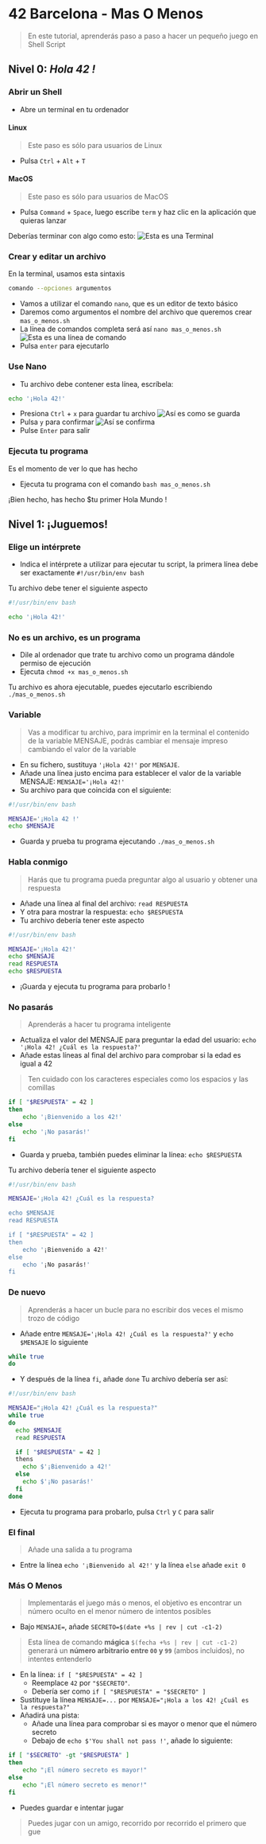 # 42 Barcelona - Mas O Menos
> En este tutorial, aprenderás paso a paso a hacer un pequeño juego en Shell Script

## Nivel 0: *Hola 42 !*

### Abrir un Shell
- Abre un terminal en tu ordenador

#### Linux
> Este paso es sólo para usuarios de Linux
- Pulsa `Ctrl` + `Alt` + `T`

#### MacOS
> Este paso es sólo para usuarios de MacOS
- Pulsa `Command` + `Space`, luego escribe `term` y haz clic en la aplicación que quieras lanzar

Deberías terminar con algo como esto:
![Esta es una Terminal](./assets/shot_1.png)


### Crear y editar un archivo
En la terminal, usamos esta sintaxis
```bash
comando --opciones argumentos
```
- Vamos a utilizar el comando `nano`, que es un editor de texto básico
- Daremos como argumentos el nombre del archivo que queremos crear `mas_o_menos.sh`
- La línea de comandos completa será así `nano mas_o_menos.sh`
![Esta es una línea de comando](./assets/shot_2.png)
- Pulsa `enter` para ejecutarlo

### Use Nano
- Tu archivo debe contener esta línea, escríbela:
```bash
echo '¡Hola 42!'
```

- Presiona `Ctrl` + `x` para guardar tu archivo
![Así es como se guarda](./assets/shot_3.png)
- Pulsa `y` para confirmar
![Así se confirma](./assets/shot_4.png)
- Pulse `Enter` para salir

### Ejecuta tu programa
Es el momento de ver lo que has hecho
- Ejecuta tu programa con el comando `bash mas_o_menos.sh`

¡Bien hecho, has hecho $tu primer Hola Mundo !

## Nivel 1: ¡Juguemos!

### Elige un intérprete
- Indica el intérprete a utilizar para ejecutar tu script, la primera línea debe ser exactamente
`#!/usr/bin/env bash`

 Tu archivo debe tener el siguiente aspecto
 ```bash
 #!/usr/bin/env bash

 echo '¡Hola 42!'
 ```

### No es un archivo, es un programa
- Dile al ordenador que trate tu archivo como un programa dándole permiso de ejecución
- Ejecuta `chmod +x mas_o_menos.sh`

Tu archivo es ahora ejecutable, puedes ejecutarlo escribiendo `./mas_o_menos.sh`

### Variable
> Vas a modificar tu archivo, para imprimir en la terminal el contenido de la variable MENSAJE, podrás cambiar el mensaje impreso cambiando el valor de la variable
- En su fichero, sustituya `'¡Hola 42!'` por `MENSAJE`.
- Añade una línea justo encima para establecer el valor de la variable MENSAJE: `MENSAJE='¡Hola 42!'`
- Su archivo para que coincida con el siguiente:
```bash
#!/usr/bin/env bash

MENSAJE='¡Hola 42 !'
echo $MENSAJE
```
- Guarda y prueba tu programa ejecutando `./mas_o_menos.sh`

### Habla conmigo
> Harás que tu programa pueda preguntar algo al usuario y obtener una respuesta
- Añade una línea al final del archivo: `read RESPUESTA`
- Y otra para mostrar la respuesta: `echo $RESPUESTA`
- Tu archivo debería tener este aspecto
```bash
#!/usr/bin/env bash

MENSAJE='¡Hola 42!'
echo $MENSAJE
read RESPUESTA
echo $RESPUESTA
```
- ¡Guarda y ejecuta tu programa para probarlo !

### No pasarás
> Aprenderás a hacer tu programa inteligente
- Actualiza el valor del MENSAJE para preguntar la edad del usuario: `echo '¡Hola 42! ¿Cuál es la respuesta?'`
- Añade estas líneas al final del archivo para comprobar si la edad es igual a 42
> Ten cuidado con los caracteres especiales como los espacios y las comillas
```bash
if [ "$RESPUESTA" = 42 ]
then
	echo '¡Bienvenido a los 42!'
else
	echo '¡No pasarás!'
fi
```

- Guarda y prueba, también puedes eliminar la línea: `echo $RESPUESTA`

 Tu archivo debería tener el siguiente aspecto
```bash
#!/usr/bin/env bash

MENSAJE='¡Hola 42! ¿Cuál es la respuesta?

echo $MENSAJE
read RESPUESTA

if [ "$RESPUESTA" = 42 ]
then
	echo '¡Bienvenido a 42!'
else
	echo '¡No pasarás!'
fi
```

### De nuevo
> Aprenderás a hacer un bucle para no escribir dos veces el mismo trozo de código
- Añade entre `MENSAJE='¡Hola 42! ¿Cuál es la respuesta?'` y `echo $MENSAJE` lo siguiente
```bash
while true
do
```
- Y después de la línea `fi`, añade `done`
Tu archivo debería ser así:
```bash
#!/usr/bin/env bash

MENSAJE="¡Hola 42! ¿Cuál es la respuesta?"
while true
do
  echo $MENSAJE
  read RESPUESTA

  if [ "$RESPUESTA" = 42 ]
  thens
    echo $'¡Bienvenido a 42!'
  else
    echo $'¡No pasarás!'
  fi
done
```

- Ejecuta tu programa para probarlo, pulsa `Ctrl` y `C` para salir

### El final
> Añade una salida a tu programa
- Entre la línea `echo '¡Bienvenido al 42!'` y la línea `else` añade `exit 0`

### Más O Menos
> Implementarás el juego más o menos, el objetivo es encontrar un número oculto en el menor número de intentos posibles
- Bajo `MENSAJE=`, añade `SECRETO=$(date +%s | rev | cut -c1-2)`
> Esta línea de comando **mágica** `$(fecha +%s | rev | cut -c1-2)` generará un **número arbitrario entre `00` y `99`** (ambos incluidos), no intentes entenderlo
- En la línea: `if [ "$RESPUESTA" = 42 ]`
  - Reemplace `42` por `"$SECRETO"`.
  - Debería ser como `if [ "$RESPUESTA" = "$SECRETO" ]`
- Sustituye la línea `MENSAJE=...` por `MENSAJE="¡Hola a los 42! ¿Cuál es la respuesta?"`
- Añadirá una pista:
  - Añade una línea para comprobar si es mayor o menor que el número secreto
  - Debajo de `echo $'You shall not pass !'`, añade lo siguiente:
```bash
if [ "$SECRETO" -gt "$RESPUESTA" ]
then
	echo "¡El número secreto es mayor!"
else
	echo "¡El número secreto es menor!"
fi
```
- Puedes guardar e intentar jugar
> Puedes jugar con un amigo, recorrido por recorrido el primero que gue
